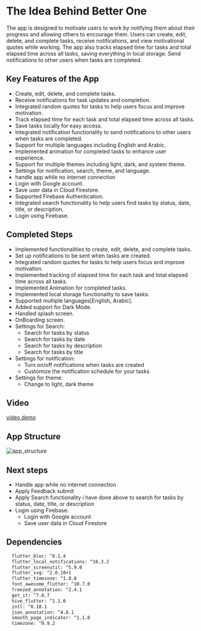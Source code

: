 # The Idea Behind Better One

The app is designed to motivate users to work by notifying them about their progress and allowing others to encourage them.
Users can create, edit, delete, and complete tasks, receive notifications, and view motivational quotes while working.
The app also tracks elapsed time for tasks and total elapsed time across all tasks, saving everything in local storage.
Send notifications to other users when tasks are completed.

## Key Features of the App

* Create, edit, delete, and complete tasks.
* Receive notifications for task updates and completion.
* Integrated random quotes for tasks to help users focus and improve motivation.
* Track elapsed time for each task and total elapsed time across all tasks.
* Save tasks locally for easy access.
* Integrated notification functionality to send notifications to other users when tasks are completed.
* Support for multiple languages including English and Arabic.
* Implemented animation for completed tasks to enhance user experience.
* Support for multiple themes including light, dark, and system theme.
* Settings for notification, search, theme, and language.
* handle app while no internet connection
* Login with Google account.
* Save user data in Cloud Firestore.
* Supported Firebase Authentication.
* Integrated search functionality to help users find tasks by status, date, title, or description.
* Login using Firebase.

## Completed Steps

* Implemented functionalities to create, edit, delete, and complete tasks.
* Set up notifications to be sent when tasks are created.
* Integrated random quotes for tasks to help users focus and improve motivation.
* Implemented tracking of elapsed time for each task and total elapsed time across all tasks.
* Implemented Animation for completed tasks.
* Implemented local storage functionality to save tasks.
* Supported multiple languages[English, Arabic].
* Added support for Dark Mode.
* Handled splash screen.
* OnBoarding screen.
* Settings for Search:
  * Search for tasks by status
  * Search for tasks by date
  * Search for tasks by description
  * Search for tasks by title
* Settings for notification:
  * Turn on/off notifications when tasks are created
  * Customize the notification schedule for your tasks
* Settings for theme:
  * Change to light, dark theme

## Video

[video demo](https://drive.google.com/file/d/1Ultt5Jo3H5440-eYnXFc0jMSwbJlbedy/view?usp=drivesdk)

## App Structure
![app_structure](https://github.com/eng-mohamed-ibrahem/better_one/assets/83507142/765e7249-70cf-40a6-ba37-a499b1464002)

## Next steps

* Handle app while no internet connection
* Apply Feedback submit
* Apply Search functionality i have done above to search for tasks by status, date, title, or description
* Login using Firebase:
  * Login with Google account
  * Save user data in Cloud Firestore

## Dependencies

```bash
  flutter_bloc: ^8.1.4
  flutter_local_notifications: ^16.3.2
  flutter_screenutil: ^5.9.0
  flutter_svg: ^2.0.10+1
  flutter_timezone: ^1.0.8
  font_awesome_flutter: ^10.7.0
  freezed_annotation: ^2.4.1
  get_it: ^7.6.7
  hive_flutter: ^1.1.0
  intl: ^0.18.1
  json_annotation: ^4.8.1
  smooth_page_indicator: ^1.1.0
  timezone: ^0.9.2
```
